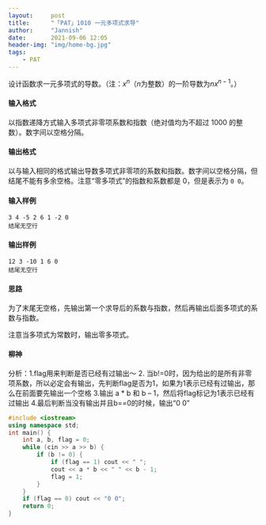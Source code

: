 ```yaml
---
layout:     post
title:      "「PAT」1010 一元多项式求导"
author:     "Jannish"
date:       2021-09-06 12:05
header-img: "img/home-bg.jpg"
tags:
    - PAT
---
```

设计函数求一元多项式的导数。（注：$x^n$（$n$为整数）的一阶导数为$nx^{n−1}$。）
#### 输入格式

以指数递降方式输入多项式非零项系数和指数（绝对值均为不超过 1000 的整数）。数字间以空格分隔。

#### 输出格式

以与输入相同的格式输出导数多项式非零项的系数和指数。数字间以空格分隔，但结尾不能有多余空格。注意“零多项式”的指数和系数都是 0，但是表示为 `0 0`。

#### 输入样例

```in
3 4 -5 2 6 1 -2 0
结尾无空行
```

#### 输出样例

```out
12 3 -10 1 6 0
结尾无空行
```

#### 思路

为了末尾无空格，先输出第一个求导后的系数与指数，然后再输出后面多项式的系数与指数。

注意当多项式为常数时，输出零多项式。

#### 柳神

分析：1.flag用来判断是否已经有过输出～
2. 当b!=0时，因为给出的是所有非零项系数，所以必定会有输出，先判断flag是否为1，如果为1表示已经有过输出，那么在前面要先输出一个空格
3.输出 a \* b 和 b – 1，然后将flag标记为1表示已经有过输出
4.最后判断当没有输出并且b==0的时候，输出“0 0”

```c++
#include <iostream>
using namespace std;
int main() {
    int a, b, flag = 0;
    while (cin >> a >> b) {
        if (b != 0) {
            if (flag == 1) cout << " ";
            cout << a * b << " " << b - 1;
            flag = 1;
        }
    }
    if (flag == 0) cout << "0 0";
    return 0;
}
```

